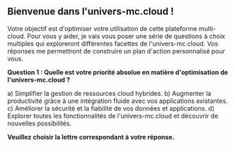 ##  Bienvenue dans l'univers-mc.cloud !

Votre objectif est d'optimiser votre utilisation de cette plateforme multi-cloud. Pour vous y aider,  je vais vous poser une série de questions à choix multiples qui exploreront différentes facettes de l'univers-mc.cloud. Vos réponses me permettront de construire un plan d'action personnalisé pour vous.

**Question 1 : Quelle est votre priorité absolue en matière d'optimisation de l'univers-mc.cloud ?**

a) Simplifier la gestion de ressources cloud hybrides.
b) Augmenter la productivité grâce à une intégration fluide avec vos applications existantes.
c) Améliorer la sécurité et la fiabilité de vos données et applications.
d) Explorer toutes les fonctionnalités de l'univers-mc.cloud et découvrir de nouvelles possibilités.

**Veuillez choisir la lettre correspondant à votre réponse.**  


